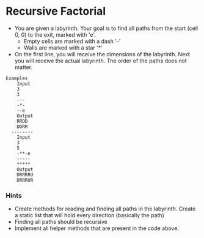 # Recursive Factorial
* You are given a labyrinth. Your goal is to find all paths from the start (cell 0, 0) to the exit, marked with 'e'.
  * Empty cells are marked with a dash '-'
  * Walls are marked with a star '*'
* On the first line, you will receive the dimensions of the labyrinth. Next you will receive the actual labyrinth.
The order of the paths does not matter.
``` 
Examples
    Input
    3
    3
    ---
    -*-
    --e
    Output
    RRDD
    DDRR
  --------
    Input
    3
    5
    -**-e
    -----
    *****
    Output
    DRRRRU
    DRRRUR
```
### Hints
* Create methods for reading and finding all paths in the labyrinth.
Create a static list that will hold every direction (basically the path)
* Finding all paths should be recursive
* Implement all helper methods that are present in the code above.